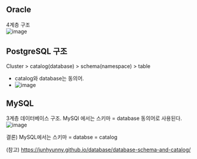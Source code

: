
## Oracle
 4계층 구조   
 ![image](https://user-images.githubusercontent.com/104426801/211244221-18fe6ee9-6bec-4d90-a512-7a8753218afd.png)


## PostgreSQL 구조
Cluster > catalog(database) > schema(namespace) > table
- catalog와 database는 동의어.
- ![image](https://user-images.githubusercontent.com/104426801/211244267-28f2ba4b-ec51-4efe-9b93-32bddda695cc.png)



## MySQL
3계층 데이터베이스 구조.  MySQl 에서는 스키마 = database 동의어로 사용된다.
![image](https://user-images.githubusercontent.com/104426801/211244187-41544788-51d8-4365-82cd-a9ab821e8af4.png)

결론) MySQL에서는 스키마 = databse = catalog


(참고) 
https://junhyunny.github.io/database/database-schema-and-catalog/
